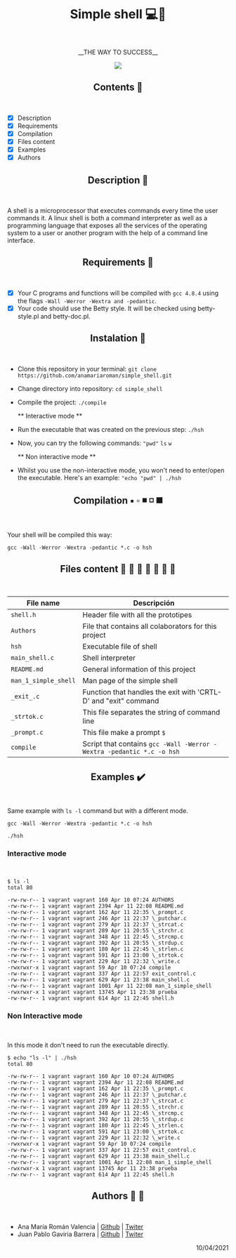 <h1 align="center">Simple shell 💻📡</h1> <br>

<div align="center">

<p>__THE WAY TO SUCCESS__</p>

<img src= "https://miro.medium.com/max/1204/1*5w2fOfCVL5FdK7oYDJgIHg.png" >

</div>

<h2 align="center">Contents 📄</h2> <br>

- [x] Description
- [x] Requirements
- [x] Compilation
- [x] Files content
- [x] Examples
- [x] Authors

<h2 align="center">Description 📑</h2> <br>

A shell is a microprocessor that executes commands every time the user commands it. A linux shell is both a command interpreter as well as a programming language that exposes all the services of the operating system to a user or another program with the help of a command line interface.

<h2 align="center">Requirements 📣</h2> <br>

- [x] Your C programs and functions will be compiled with `gcc 4.8.4` using the flags `-Wall -Werror -Wextra and -pedantic`.
- [x] Your code should use the Betty style. It will be checked using betty-style.pl and betty-doc.pl.

<h2 align="center">Instalation 🔧</h2> <br>

- Clone this repository in your terminal: `git clone https://github.com/anamariaroman/simple_shell.git`
- Change directory into repository: `cd simple_shell`
- Compile the project: `./compile`

  ** Interactive mode **

- Run the executable that was created on the previous step: `./hsh`
- Now, you can try the following commands: `"pwd"` `ls` `w`

  ** Non interactive mode **

- Whilst you use the non-interactive mode, you won't need to enter/open the executable. Here's an example: `"echo "pwd" | ./hsh`

<h2 align="center">Compilation ▪️ ▫️ ◾ ◽ ◼️</h2> <br>

Your shell will be compiled this way:

```
gcc -Wall -Werror -Wextra -pedantic *.c -o hsh
```

<h2 align="center">Files content 📕 📗 📘 📙 📓 📔 📒</h2> <br>

| File name            | Descripción                                                           |
| -------------------- | --------------------------------------------------------------------- |
| `shell.h`            | Header file with all the prototipes                                   |
| `Authors`            | File that contains all colaborators for this project                  |
| `hsh`                | Executable file of shell                                              |
| `main_shell.c`       | Shell interpreter                                                     |
| `README.md`          | General information of this project                                   |
| `man_1_simple_shell` | Man page of the simple shell                                          |
| `_exit_.c`           | Function that handles the exit with 'CRTL-D' and "exit" command       |
| `_strtok.c`          | This file separates the string of command line                        |
| `_prompt.c`          | This file make a prompt `$ `                                          |
| `compile`            | Script that contains `gcc -Wall -Werror -Wextra -pedantic *.c -o hsh` |

<h2 align="center">Examples ✔️</h2> <br>

Same example with `ls -l` command but with a different mode.

```
gcc -Wall -Werror -Wextra -pedantic *.c -o hsh
```

```
./hsh
```

<h3>Interactive mode</h3> <br>

```
$ ls -l
total 80

-rw-rw-r-- 1 vagrant vagrant 160 Apr 10 07:24 AUTHORS
-rw-rw-r-- 1 vagrant vagrant 2394 Apr 11 22:08 README.md
-rw-rw-r-- 1 vagrant vagrant 162 Apr 11 22:35 \_prompt.c
-rw-rw-r-- 1 vagrant vagrant 246 Apr 11 22:37 \_putchar.c
-rw-rw-r-- 1 vagrant vagrant 279 Apr 11 22:37 \_strcat.c
-rw-rw-r-- 1 vagrant vagrant 289 Apr 11 20:55 \_strchr.c
-rw-rw-r-- 1 vagrant vagrant 348 Apr 11 22:45 \_strcmp.c
-rw-rw-r-- 1 vagrant vagrant 392 Apr 11 20:55 \_strdup.c
-rw-rw-r-- 1 vagrant vagrant 180 Apr 11 22:45 \_strlen.c
-rw-rw-r-- 1 vagrant vagrant 591 Apr 11 23:00 \_strtok.c
-rw-rw-r-- 1 vagrant vagrant 229 Apr 11 22:32 \_write.c
-rwxrwxr-x 1 vagrant vagrant 59 Apr 10 07:24 compile
-rw-rw-r-- 1 vagrant vagrant 337 Apr 11 22:57 exit_control.c
-rw-rw-r-- 1 vagrant vagrant 629 Apr 11 23:38 main_shell.c
-rw-rw-r-- 1 vagrant vagrant 1001 Apr 11 22:08 man_1_simple_shell
-rwxrwxr-x 1 vagrant vagrant 13745 Apr 11 23:38 prueba
-rw-rw-r-- 1 vagrant vagrant 614 Apr 11 22:45 shell.h

```

<h3>Non Interactive mode</h3> <br>

In this mode it don't need to run the executable directly.

```
$ echo "ls -l" | ./hsh
total 80

-rw-rw-r-- 1 vagrant vagrant 160 Apr 10 07:24 AUTHORS
-rw-rw-r-- 1 vagrant vagrant 2394 Apr 11 22:08 README.md
-rw-rw-r-- 1 vagrant vagrant 162 Apr 11 22:35 \_prompt.c
-rw-rw-r-- 1 vagrant vagrant 246 Apr 11 22:37 \_putchar.c
-rw-rw-r-- 1 vagrant vagrant 279 Apr 11 22:37 \_strcat.c
-rw-rw-r-- 1 vagrant vagrant 289 Apr 11 20:55 \_strchr.c
-rw-rw-r-- 1 vagrant vagrant 348 Apr 11 22:45 \_strcmp.c
-rw-rw-r-- 1 vagrant vagrant 392 Apr 11 20:55 \_strdup.c
-rw-rw-r-- 1 vagrant vagrant 180 Apr 11 22:45 \_strlen.c
-rw-rw-r-- 1 vagrant vagrant 591 Apr 11 23:00 \_strtok.c
-rw-rw-r-- 1 vagrant vagrant 229 Apr 11 22:32 \_write.c
-rwxrwxr-x 1 vagrant vagrant 59 Apr 10 07:24 compile
-rw-rw-r-- 1 vagrant vagrant 337 Apr 11 22:57 exit_control.c
-rw-rw-r-- 1 vagrant vagrant 629 Apr 11 23:38 main_shell.c
-rw-rw-r-- 1 vagrant vagrant 1001 Apr 11 22:08 man_1_simple_shell
-rwxrwxr-x 1 vagrant vagrant 13745 Apr 11 23:38 prueba
-rw-rw-r-- 1 vagrant vagrant 614 Apr 11 22:45 shell.h

```

<h2 align="center">Authors 👩 👦</h2> <br>

- Ana María Román Valencia | [Github](https://github.com/anamariaroman) | [Twiter](https://twitter.com/AnaMari77939013)
- Juan Pablo Gaviria Barrera | [Github](https://github.com/Juanpagab99) | [Twiter](https://twitter.com/JuanPab27132211)

<div dir="rtl">10/04/2021</div>
